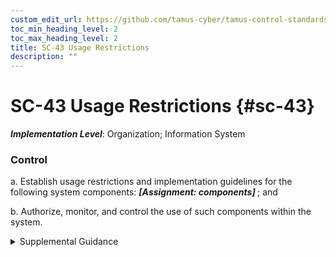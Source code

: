 ```yaml
---
custom_edit_url: https://github.com/tamus-cyber/tamus-control-standards/tree/main/content/tamus.edu/TAMUS_profile.xml
toc_min_heading_level: 2
toc_max_heading_level: 2
title: SC-43 Usage Restrictions
description: ""
---
```


# SC-43 Usage Restrictions {#sc-43}

_**Implementation Level**_: Organization; Information System

### Control

a. Establish usage restrictions and implementation guidelines for the following system components: <strong title="sc-43_odp"> <em>[Assignment: components]</em> </strong> ; and

b. Authorize, monitor, and control the use of such components within the system.

<details>
  <summary>Supplemental Guidance</summary>

Usage restrictions apply to all system components including but not limited to mobile code, mobile devices, wireless access, and wired and wireless peripheral components (e.g., copiers, printers, scanners, optical devices, and other similar technologies). The usage restrictions and implementation guidelines are based on the potential for system components to cause damage to the system and help to ensure that only authorized system use occurs.

</details>

